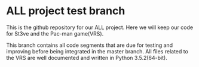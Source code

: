 # ALL project test branch
This is the github repository for our ALL project.
Here we will keep our code for St3ve and the Pac-man game(VRS).

This branch contains all code segments that are due for testing and
improving before being integrated in the master branch.
All files related to the VRS are well documented and written in Python 3.5.2(64-bit).
